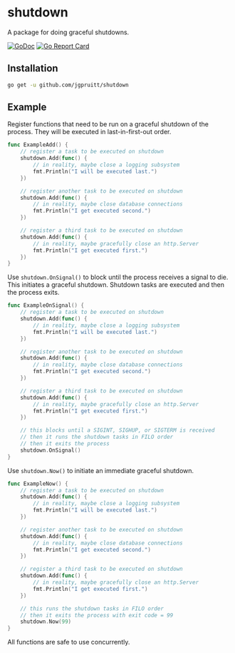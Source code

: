 # shutdown
A package for doing graceful shutdowns.

[![GoDoc](https://godoc.org/github.com/jgpruitt/shutdown?status.svg)](https://godoc.org/github.com/jgpruitt/shutdown)
[![Go Report Card](https://goreportcard.com/badge/github.com/jgpruitt/shutdown)](https://goreportcard.com/report/github.com/jgpruitt/shutdown)

## Installation

```sh
go get -u github.com/jgpruitt/shutdown
```

## Example

Register functions that need to be run on a graceful shutdown of the process.
They will be executed in last-in-first-out order.

```go
func ExampleAdd() {
	// register a task to be executed on shutdown
	shutdown.Add(func() {
		// in reality, maybe close a logging subsystem
		fmt.Println("I will be executed last.")
	})

	// register another task to be executed on shutdown
	shutdown.Add(func() {
		// in reality, maybe close database connections
		fmt.Println("I get executed second.")
	})

	// register a third task to be executed on shutdown
	shutdown.Add(func() {
		// in reality, maybe gracefully close an http.Server
		fmt.Println("I get executed first.")
	})
}
```

Use ```shutdown.OnSignal()``` to block until the process receives a signal to die.
This initiates a graceful shutdown. Shutdown tasks are executed and then the process exits.

```go
func ExampleOnSignal() {
	// register a task to be executed on shutdown
	shutdown.Add(func() {
		// in reality, maybe close a logging subsystem
		fmt.Println("I will be executed last.")
	})

	// register another task to be executed on shutdown
	shutdown.Add(func() {
		// in reality, maybe close database connections
		fmt.Println("I get executed second.")
	})

	// register a third task to be executed on shutdown
	shutdown.Add(func() {
		// in reality, maybe gracefully close an http.Server
		fmt.Println("I get executed first.")
	})

	// this blocks until a SIGINT, SIGHUP, or SIGTERM is received
	// then it runs the shutdown tasks in FILO order
	// then it exits the process
	shutdown.OnSignal()
}
```

Use ```shutdown.Now()``` to initiate an immediate graceful shutdown.

```go
func ExampleNow() {
	// register a task to be executed on shutdown
	shutdown.Add(func() {
		// in reality, maybe close a logging subsystem
		fmt.Println("I will be executed last.")
	})

	// register another task to be executed on shutdown
	shutdown.Add(func() {
		// in reality, maybe close database connections
		fmt.Println("I get executed second.")
	})

	// register a third task to be executed on shutdown
	shutdown.Add(func() {
		// in reality, maybe gracefully close an http.Server
		fmt.Println("I get executed first.")
	})

	// this runs the shutdown tasks in FILO order
	// then it exits the process with exit code = 99
	shutdown.Now(99)
}
```

All functions are safe to use concurrently.
